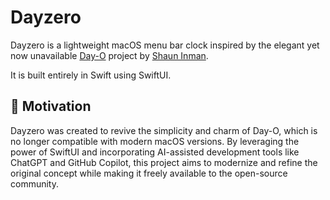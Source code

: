 # Dayzero

Dayzero is a lightweight macOS menu bar clock inspired by the elegant yet now unavailable [Day-O](https://shauninman.com/archive/2011/10/20/day_o_mac_menu_bar_clock) project by [Shaun Inman](https://github.com/shauninman).

It is built entirely in Swift using SwiftUI.

## 🌟 Motivation

Dayzero was created to revive the simplicity and charm of Day-O, which is no longer compatible with modern macOS versions. By leveraging the power of SwiftUI and incorporating AI-assisted development tools like ChatGPT and GitHub Copilot, this project aims to modernize and refine the original concept while making it freely available to the open-source community.
